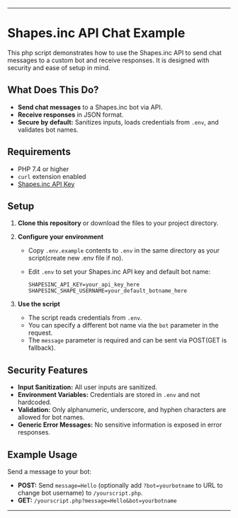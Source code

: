 

---

# Shapes.inc API Chat Example

This php script demonstrates how to use the Shapes.inc API to send chat messages to a custom bot and receive responses. It is designed with security and ease of setup in mind.

## **What Does This Do?**

- **Send chat messages** to a Shapes.inc bot via API.
- **Receive responses** in JSON format.
- **Secure by default:** Sanitizes inputs, loads credentials from `.env`, and validates bot names.

## **Requirements**

- PHP 7.4 or higher
- `curl` extension enabled
- [Shapes.inc API Key](https://shapes.inc)

## **Setup**

1. **Clone this repository** or download the files to your project directory.

2. **Configure your environment**

   - Copy `.env.example` contents to `.env` in the same directory as your script(create new .env file if no).
   - Edit `.env` to set your Shapes.inc API key and default bot name:

     ```
     SHAPESINC_API_KEY=your_api_key_here
     SHAPESINC_SHAPE_USERNAME=your_default_botname_here
     ```

3. **Use the script**

   - The script reads credentials from `.env`.
   - You can specify a different bot name via the `bot` parameter in the request.
   - The `message` parameter is required and can be sent via POST(GET is fallback).

## **Security Features**

- **Input Sanitization:** All user inputs are sanitized.
- **Environment Variables:** Credentials are stored in `.env` and not hardcoded.
- **Validation:** Only alphanumeric, underscore, and hyphen characters are allowed for bot names.
- **Generic Error Messages:** No sensitive information is exposed in error responses.

## **Example Usage**

Send a message to your bot:

- **POST:** Send `message=Hello` (optionally add `?bot=yourbotname` to URL to change bot username) to `/yourscript.php`.
- **GET:** `/yourscript.php?message=Hello&bot=yourbotname`


---
